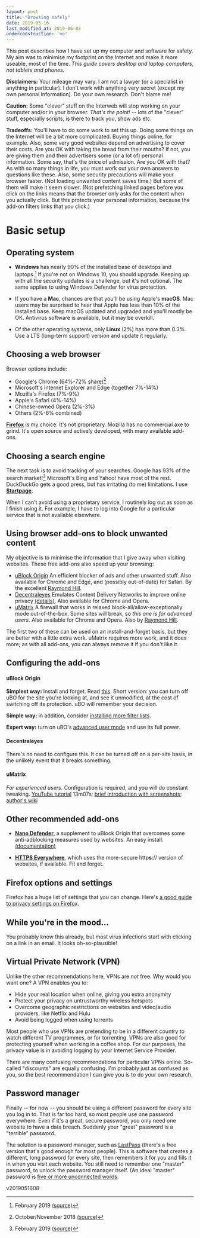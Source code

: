 ```yaml
---
layout: post
title: "Browsing safely"
date: 2019-05-16
last_modified_at: 2019-06-03
underconstruction: 'no'
---
```

This post describes how I have set up my computer and software for safety. My aim was to minimise my footprint on the Internet and make it more useable, most of the time. *This guide covers desktop and laptop computers, not tablets and phones.*

**Disclaimers:** Your mileage may vary. I am not a lawyer  (or a specialist in anything in particular). I don't work with anything very secret (except my own personal information). Do your own research. Don't blame me!

**Caution:** Some "clever" stuff on the Interweb will stop working on your  computer and/or in your browser. *That's the point!* -- lots of the "clever" stuff, especially scripts, is there to track you, show ads etc.

**Tradeoffs:** You'll have to do some work to set this up. Doing some things on the Internet will be a bit more  complicated. Buying things online, for example. Also, some very good  websites depend on advertising to cover their costs. Are you OK with  taking the bread from their mouths? If not, you are giving them and their  advertisers some (or a lot of) personal information. Some say, that's the price of  admission. Are you OK with that? As with so many things in life, you  must work out your own answers to questions like these. Also, some  security precautions will make your browser faster. (Not loading unwanted  content saves time.) But some of them will make it seem slower. (Not  prefetching linked pages before you click on the links means that the  browser only asks for the content when you actually click. But this  protects your personal information, because the add-on filters links that you click.)

# Basic setup

## Operating system

* **Windows** has nearly 90% of the installed base of desktops and laptops.[^1] If you're not on Windows 10, you should upgrade. Keeping up with all the security updates is a challenge, but it's not optional. The same applies to using Windows Defender for virus protection.

* If you have a **Mac**, chances are that you'll be using Apple's **macOS**. Mac users may be surprised to hear that Apple has less than 10% of the installed base. Keep macOS updated and upgraded and you'll mostly be OK. Antivirus software is available, but it may be overkill.

* Of the other operating systems, only **Linux** (2%) has more than 0.3%. Use a LTS (long-term support) version and update it regularly.

[^1]: February 2019 [(source)](https://en.wikipedia.org/wiki/Usage_share_of_operating_systems#Desktop_and_laptop_computers)

## Choosing a web browser

Browser options include:
* Google's Chrome (64%-72% share)[^2]
* Microsoft's Internet Explorer and Edge (together 7%-14%)
* Mozilla's Firefox (7%-9%)
* Apple's Safari (4%-14%)
* Chinese-owned Opera (2%-3%)
* Others (2%-6% combined)

[^2]: October/November 2018 [(source)](https://en.wikipedia.org/wiki/Usage_share_of_web_browsers#Summary_tables)

[**Firefox**](https://www.mozilla.org/firefox/new/) is my choice. It's not proprietary. Mozilla has no commercial axe to grind. It's open source and actively developed, with many available add-ons.

## Choosing a search engine

The next task is to avoid tracking of your searches. Google has 93% of the search market![^3] Microsoft's Bing and Yahoo! have most of the rest. DuckDuckGo gets a good press, but has irritating (to me) limitations. I use [**Startpage**](https://www.startpage.com).

[^3]: February 2019 [(source)](https://en.wikipedia.org/wiki/Web_search_engine#Market_share_in_February_2019)

When I can't avoid using a proprietary service, I routinely log out as soon as I finish using it. For example, I have to log into Google for a particular service that is not available elsewhere.

## Using browser add-ons to block unwanted content

My objective is to minimise the information that I give away when visiting websites. These free add-ons also speed up your browsing:
* [uBlock Origin](https://addons.mozilla.org/en-GB/firefox/addon/ublock-origin/) An efficient blocker of ads and other unwanted stuff. Also available for Chrome and Edge, and (possibly out-of-date) for Safari. By the excellent [Raymond Hill](https://github.com/gorhill).
* [Decentraleyes](https://addons.mozilla.org/en-GB/firefox/addon/decentraleyes/) Emulates Content Delivery Networks to improve online privacy [(details)](https://git.synz.io/Synzvato/decentraleyes/wikis/Simple-Introduction). Also available for Chrome and Opera.
* [uMatrix](https://addons.mozilla.org/en-GB/firefox/addon/ublock-origin/) A firewall that works in relaxed block-all/allow-exceptionally mode out-of-the-box. Some sites will break, so *this one is for advanced users*. Also available for Chrome and Opera. Also by [Raymond Hill](https://github.com/gorhill).

The first two of these can be used on an install-and-forget basis, but they are better with a little extra work. uMatrix requires more work, and it does more; as with all add-ons, you can always remove it if you don't like it.

## Configuring the add-ons

#### uBlock Origin

**Simplest way:** install and forget. Read [this](https://github.com/gorhill/uBlock/wiki/Quick-guide:-popup-user-interface). Short version: you can turn off uBO for the site you're looking at, and see it unmodified, at the cost of switching off its protection. uBO will remember your decision.

**Simple way:** in addition, consider [installing more filter lists](https://github.com/gorhill/uBlock/wiki/Dashboard:-Filter-lists).

**Expert way:** turn on uBO's [advanced user mode](https://github.com/gorhill/uBlock/wiki/Advanced-user-features) and use its full power.

#### Decentraleyes

There's no need to configure this. It can be turned off on a per-site basis, in the unlikely event that it breaks something.

#### uMatrix

*For experienced users.* Configuration is required, and you will do constant tweaking. [YouTube tutorial](https://www.youtube.com/watch?v=TVozpo3zUBk) 13m07s; [brief introduction with screenshots](https://www.ghacks.net/2017/11/28/a-umatrix-guide-for-firefox/); [author's wiki](https://github.com/gorhill/uMatrix/wiki)

## Other recommended add-ons

* [**Nano Defender**](https://addons.mozilla.org/en-GB/firefox/addon/nano-defender-firefox/?src=search), a supplement to uBlock Origin that overcomes some anti-adblocking measures used by websites. An easy install. [(documentation)](https://jspenguin2017.github.io/uBlockProtector/)

* [**HTTPS Everywhere**](https://addons.mozilla.org/en-GB/firefox/addon/https-everywhere/), which uses the more-secure http**s**:// version of websites, if available. Fit and forget.

## Firefox options and settings

Firefox has a huge list of settings that you can change. Here's [a good guide to privacy settings on Firefox](https://restoreprivacy.com/firefox-privacy/).

## While you're in the mood...

You probably know this already, but most virus infections start with clicking on a link in an email. It looks oh-so-plausible!

## Virtual Private Network (VPN)

Unlike the other recommendations here, VPNs are *not* free. Why would you want one? A VPN enables you to:
* Hide your real location when online, giving you extra anonymity
* Protect your privacy on untrustworthy wireless hotspots
* Overcome geographic restrictions on websites and video/audio providers, like Netflix and Hulu
* Avoid being logged when using torrents

Most people who use VPNs are pretending to be in a different country to watch different TV programmes, or for torrenting. VPNs are also good for protecting yourself when working in a coffee shop. For our purposes, the privacy value is in avoiding logging by your Internet Service Provider.

There are many confusing recommendations for particular VPNs online. So-called "discounts" are equally confusing. I'm probably just as confused as you, so the best recommendation I can give you is to do your own research.

## Password manager

Finally -- for now -- you should be using a different password for every site you log in to. That is far too hard, so most people use one password everywhere. Even if it's a great, secure password, you only need one website to have a data breach. Suddenly your "great" password is a "terrible" password.

The solution is a password manager, such as [LastPass](https://www.lastpass.com/) (there's a free version that's good enough for most people). This is software that creates a different, long password for every site, then remembers it for you and fills it in when you visit each website. You still need to remember one "master" password, to unlock the password manager itself. (An ideal "master" password is [five or more unconnected words](https://xkcd.com/936/).

v2019051608
